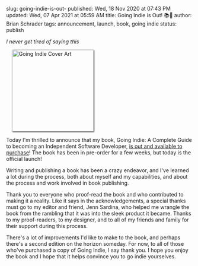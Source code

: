 slug: going-indie-is-out-
published: Wed, 18 Nov 2020 at 07:43 PM
updated: Wed, 07 Apr 2021 at 05:59 AM
title: Going Indie is Out! 📚🚀
author: Brian Schrader
tags: announcement, launch, book, going indie
status: publish

*I never get tired of saying this*

<a href="https://goingindie.tech/" title="Going Indie">
    <img src="https://goingindie.tech/static/cover-icon.jpg"
        alt="Going Indie Cover Art"
        style="width:220px; display:inline-block;box-shadow: 1px 1px 3px black;padding:0px;margin-left:16px;"
        class="image-right"
    />
</a>

Today I'm thrilled to announce that my book, Going Indie: A Complete Guide to becoming an Independent Software Developer, [is out and available to purchase](https://goingindie.tech)! The book has been in pre-order for a few weeks, but today is the official launch!

Writing and publishing a book has been a crazy endeavor, and I've learned a lot during the process, both about myself and my capabilities, and about the process and work involved in book publishing.

Thank you to everyone who proof-read the book and who contributed to making it a reality. Like it says in the acknowledgements, a special thanks must go to my editor and friend, Jenn Sardina, who helped me wrangle the book from the rambling that it was into the sleek product it became. Thanks to my proof-readers, to my designer, and to all of my friends and family for their support during this process.

There's a lot of improvements I'd like to make to the book, and perhaps there's a second edition on the horizon someday. For now, to all of those who've purchased a copy of Going Indie, I say thank you. I hope you enjoy the book and I hope that it helps convince you to go indie yourselves.
